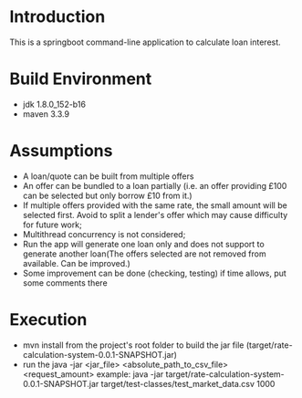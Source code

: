 # Introduction
This is a springboot command-line application to calculate loan interest.


# Build Environment
* jdk 1.8.0_152-b16
* maven 3.3.9

# Assumptions
* A loan/quote can be built from multiple offers
* An offer can be bundled to a loan partially (i.e. an offer providing £100 can be selected but only borrow £10 from it.)
* If multiple offers provided with the same rate, the small amount will be selected first. Avoid to split a lender's offer
which may cause difficulty for future work;
* Multithread concurrency is not considered;
* Run the app will generate one loan only and does not support to generate another loan(The offers selected are not
removed from available. Can be improved.)
* Some improvement can be done (checking, testing) if time allows, put some comments there


# Execution
* mvn install from the project's root folder to build the jar file (target/rate-calculation-system-0.0.1-SNAPSHOT.jar)
* run the java -jar <jar_file> <absolute_path_to_csv_file> <request_amount>
example:
java -jar target/rate-calculation-system-0.0.1-SNAPSHOT.jar target/test-classes/test_market_data.csv 1000
